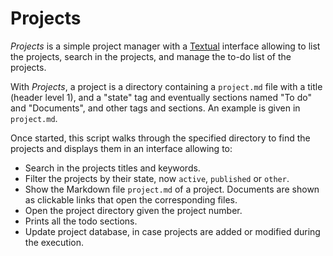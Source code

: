 # Projects

*Projects* is a simple project manager with a [Textual](https://textual.textualize.io/) interface allowing to list the projects, search in the projects, and manage the to-do list of the projects.

With *Projects*, a project is a directory containing a `project.md` file with a title (header level 1), and a "state" tag and eventually sections named "To do" and "Documents", and other tags and sections. An example is given in `project.md`. 

Once started, this script walks through the specified directory to find the projects and displays them in an interface allowing to:

- Search in the projects titles and keywords.
- Filter the projects by their state, now `active`, `published` or `other`.
- Show the Markdown file `project.md` of a project. Documents are shown as clickable links that open the corresponding files.
- Open the project directory given the project number.
- Prints all the todo sections.
- Update project database, in case projects are added or modified during the execution.

